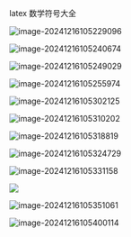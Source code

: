 latex 数学符号大全



![image-20241216105229096](C:\Users\LIYIJIA\AppData\Roaming\Typora\typora-user-images\image-20241216105229096.png)

![image-20241216105240674](C:\Users\LIYIJIA\AppData\Roaming\Typora\typora-user-images\image-20241216105240674.png)

![image-20241216105249029](C:\Users\LIYIJIA\AppData\Roaming\Typora\typora-user-images\image-20241216105249029.png)

![image-20241216105255974](C:\Users\LIYIJIA\AppData\Roaming\Typora\typora-user-images\image-20241216105255974.png)

![image-20241216105302125](C:\Users\LIYIJIA\AppData\Roaming\Typora\typora-user-images\image-20241216105302125.png)

![image-20241216105310202](C:\Users\LIYIJIA\AppData\Roaming\Typora\typora-user-images\image-20241216105310202.png)

![image-20241216105318819](C:\Users\LIYIJIA\AppData\Roaming\Typora\typora-user-images\image-20241216105318819.png)

![image-20241216105324729](C:\Users\LIYIJIA\AppData\Roaming\Typora\typora-user-images\image-20241216105324729.png)

![image-20241216105331158](C:\Users\LIYIJIA\AppData\Roaming\Typora\typora-user-images\image-20241216105331158.png)

![](C:\Users\LIYIJIA\AppData\Roaming\Typora\typora-user-images\image-20241216105339015.png)

![image-20241216105351061](C:\Users\LIYIJIA\AppData\Roaming\Typora\typora-user-images\image-20241216105351061.png)

![image-20241216105400114](C:\Users\LIYIJIA\AppData\Roaming\Typora\typora-user-images\image-20241216105400114.png)







